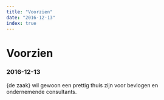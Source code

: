 ```yaml
---
title: "Voorzien"
date: "2016-12-13"
index: true
---
```

# Voorzien
### 2016-12-13

{de zaak} wil gewoon een prettig thuis zijn voor bevlogen en ondernemende consultants.
